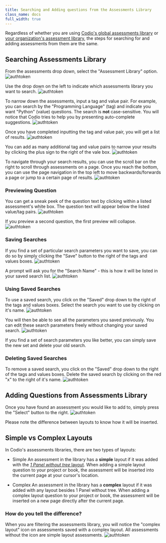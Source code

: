 ```yaml
---
title: Searching and Adding questions from the Assessments Library
class_name: docs
full_width: true
---
```

Regardless of whether you are using [Codio's global assessments library](/docs/content/authoring/assessments-library/global-assessments-library) or [your organization's assessment library](/docs/dashboard/create/createlibrary), the steps for searching for and adding assessments from them are the same. 

## Searching Assessments Library
From the assessments drop down, select the "Assessment Library" option.
<img alt="authtoken" src="/img/docs/addFromLib.png" class="simple"/>

Use the drop down on the left to indicate which assessments library you want to search.
<img alt="authtoken" src="/img/docs/selectLib.png" class="simple"/>

To narrow down the assessments, input a tag and value pair. For example, you can search by the "Programming Language" (tag) and indicate you want "Python" (value) questions. The search is **not** case-sensitive. You will notice that Codio tries to help you by presenting auto-complete suggestions.
<img alt="authtoken" src="/img/docs/autoComplete.png" class="simple"/>

Once you have completed inputting the tag and value pair, you will get a list of results.
<img alt="authtoken" src="/img/docs/searchResults.png" class="simple"/>

You can add as many additional tag and value pairs to narrow your results by clicking the plus sign to the right of the vale box.
<img alt="authtoken" src="/img/docs/doubleTags.png" class="simple"/>

To navigate through your search results, you can use the scroll bar on the right to scroll through assessments on a page. Once you reach the bottom, you can use the page navigation in the top left to move backwards/forwards a page or jump to a certain page of results.
<img alt="authtoken" src="/img/docs/scrollThrough.png" class="simple"/>

<a name="previewQuestion"></a>
### Previewing Question
You can get a sneak peek of the question text by clicking within a listed assessment's white box. The question text will appear below the listed value/tag pairs.
<img alt="authtoken" src="/img/docs/previewQuestion1.png" class="simple"/>

If you preview a second question, the first preview will collapse.
<img alt="authtoken" src="/img/docs/previewQuestion2.png" class="simple"/>

### Saving Searches
If you find a set of particular search parameters you want to save, you can do so by simply clicking the "Save" button to the right of the tags and values boxes.
<img alt="authtoken" src="/img/docs/doubleTags2.png" class="simple"/>

A prompt will ask you for the "Search Name" - this is how it will be listed in your saved search list.
<img alt="authtoken" src="/img/docs/nameSearch.png" class="simple"/>

### Using Saved Searches
To use a saved search, you click on the "Saved" drop down to the right of the tags and values boxes. Select the search you want to use by clicking on it's name.
<img alt="authtoken" src="/img/docs/savedSearch.png" class="simple"/>

You will then be able to see all the parameters you saved preivously. You can edit these search parameters freely without changing your saved search.
<img alt="authtoken" src="/img/docs/savedSearch2.png" class="simple"/>

If you find a set of search parameters you like better, you can simply save the new set and delete your old search.

### Deleting Saved Searches
To remove a saved search, you click on the "Saved" drop down to the right of the tags and values boxes. Delete the saved search by clicking on the red "x" to the right of it's name.
<img alt="authtoken" src="/img/docs/savedSearchDelete.png" class="simple"/>

<a name="addQuestion"></a>
## Adding Questions from Assessments Library
Once you have found an assessment you would like to add to, simply press the "Select" button to the right.
<img alt="authtoken" src="/img/docs/selectQuestion.png" class="simple"/>

Please note the difference between layouts to know how it will be inserted.

<a name="simpleComplex"></a>
## Simple vs Complex Layouts
In Codio's assessments libraries, there are two types of layouts:

- Simple
  An assessment in the library has a **simple** layout if it was added with the [*1 Panel without tree* layout](/docs/content/authoring/settings-actions/page/). When adding a simple layout question to your project or book, the assessment will be inserted into the current page at your cursor's location.

- Complex
  An assessment in the library has a **complex** layout if it was added with any layout besides 1 Panel without tree. When adding a complex layout question to your project or book, the assessment will be inserted on a new page directly after the current page.

### How do you tell the difference?
When you are filtering the assessments library, you will notice the "complex layout" icon on assessments saved with a complex layout. All assessments without the icon are simple layout assessments.
<img alt="authtoken" src="/img/docs/complexLayoutIcon.png" class="simple"/>